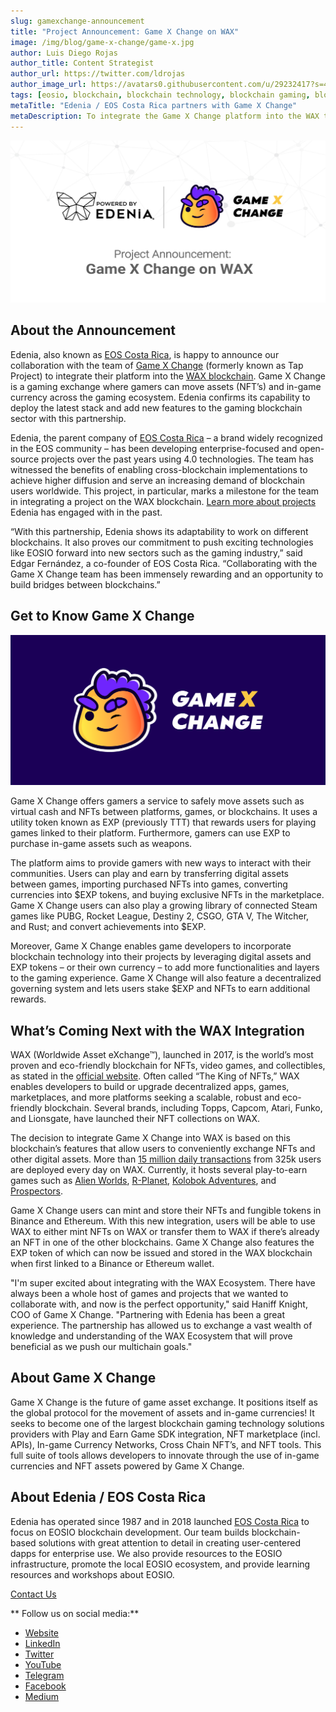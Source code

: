 ```yaml
---
slug: gamexchange-announcement
title: "Project Announcement: Game X Change on WAX"
image: /img/blog/game-x-change/game-x.jpg
author: Luis Diego Rojas
author_title: Content Strategist
author_url: https://twitter.com/ldrojas
author_image_url: https://avatars0.githubusercontent.com/u/29232417?s=400&u=032f18555bd97e3d90f3ddfb5b2dc72dfcf0d11b&v=4
tags: [eosio, blockchain, blockchain technology, blockchain gaming, blockchain games, WAX]
metaTitle: "Edenia / EOS Costa Rica partners with Game X Change"
metaDescription: To integrate the Game X Change platform into the WAX to convert NFTs and other assets across multiple blockchains.
---
```


![Game x Change](/img/blog/game-x-change/game-x.jpg)

## About the Announcement

Edenia, also known as [EOS Costa Rica](https://eoscostarica.io/), is happy to announce our collaboration with the team of [Game X Change](https://gamexchange.app/) (formerly known as Tap Project) to integrate their platform into the [WAX blockchain](https://on.wax.io/wax-io/). Game X Change is a gaming exchange where gamers can move assets (NFT’s) and in-game currency across the gaming ecosystem. Edenia confirms its capability to deploy the latest stack and add new features to the gaming blockchain sector with this partnership.

Edenia, the parent company of [EOS Costa Rica](https://eoscostarica.io/) – a brand widely recognized in the EOS community – has been developing enterprise-focused and open-source projects over the past years using 4.0 technologies. The team has witnessed the benefits of enabling cross-blockchain implementations to achieve higher diffusion and serve an increasing demand of blockchain users worldwide. This project, in particular, marks a milestone for the team in integrating a project on the WAX blockchain. [Learn more about projects](https://eoscostarica.io/projects/) Edenia has engaged with in the past. 

<!--truncate-->

“With this partnership, Edenia shows its adaptability to work on different blockchains. It also proves our commitment to push exciting technologies like EOSIO forward into new sectors such as the gaming industry,” said Edgar Fernández, a co-founder of EOS Costa Rica. “Collaborating with the Game X Change team has been immensely rewarding and an opportunity to build bridges between blockchains.”

## Get to Know Game X Change

![Logo w](/img/blog/game-x-change/logo-w-colour.png)

Game X Change offers gamers a service to safely move assets such as virtual cash and NFTs between platforms, games, or blockchains. It uses a utility token known as EXP (previously TTT) that rewards users for playing games linked to their platform. Furthermore, gamers can use EXP to purchase in-game assets such as weapons. 

The platform aims to provide gamers with new ways to interact with their communities. Users can play and earn by transferring digital assets between games, importing purchased NFTs into games, converting currencies into $EXP tokens, and buying exclusive NFTs in the marketplace. Game X Change users can also play a growing library of connected Steam games like PUBG, Rocket League, Destiny 2, CSGO, GTA V, The Witcher, and Rust; and convert achievements into $EXP. 

Moreover, Game X Change enables game developers to incorporate blockchain technology into their projects by leveraging digital assets and EXP tokens – or their own currency – to add more functionalities and layers to the gaming experience. Game X Change will also feature a decentralized governing system and lets users stake $EXP  and NFTs to earn additional rewards. 

## What’s Coming Next with the WAX Integration

WAX (Worldwide Asset eXchange™), launched in 2017, is the world’s most proven and eco-friendly blockchain for NFTs, video games, and collectibles, as stated in the [official website](https://on.wax.io/wax-io/). Often called “The King of NFTs,” WAX enables developers to build or upgrade decentralized apps, games, marketplaces, and more platforms seeking a scalable, robust and eco-friendly blockchain. Several brands, including Topps, Capcom, Atari, Funko, and Lionsgate, have launched their NFT collections on WAX. 

The decision to integrate Game X Change into WAX is based on this blockchain’s features that allow users to conveniently exchange NFTs and other digital assets. More than [15 million daily transactions](https://dappradar.com/industry-overview) from 325k users are deployed every day on WAX. Currently, it hosts several play-to-earn games such as [Alien Worlds](https://alienworlds.io/), [R-Planet](https://rplanet.io/), [Kolobok Adventures](https://wax.kolobok.io/), and [Prospectors](https://prospectors.io/). 

Game X Change users can mint and store their NFTs and fungible tokens in Binance and Ethereum. With this new integration, users will be able to use WAX to either mint NFTs on WAX or transfer them to WAX if there’s already an NFT in one of the other blockchains. Game X Change also features the EXP token of which can now be issued and stored in the WAX blockchain when first linked to a Binance or Ethereum wallet. 

"I'm super excited about integrating with the WAX Ecosystem. There have always been a whole host of games and projects that we wanted to collaborate with, and now is the perfect opportunity," said Haniff Knight, COO of Game X Change. "Partnering with Edenia has been a great experience. The partnership has allowed us to exchange a vast wealth of knowledge and understanding of the WAX Ecosystem that will prove beneficial as we push our multichain goals."

## About Game X Change

Game X Change is the future of game asset exchange. It positions itself as the global protocol for the movement of assets and in-game currencies! It seeks to become one of the largest blockchain gaming technology solutions providers with Play and Earn Game SDK integration, NFT marketplace (incl. APIs), In-game Currency Networks, Cross Chain NFT’s, and NFT tools. This full suite of tools allows developers to innovate through the use of in-game currencies and NFT assets powered by Game X Change. 

## About Edenia / EOS Costa Rica

Edenia has operated since 1987 and in 2018 launched [EOS Costa Rica](https://eoscostarica.io/) to focus on EOSIO blockchain development. Our team builds blockchain-based solutions with great attention to detail in creating user-centered dapps for enterprise use. We also provide resources to the EOSIO infrastructure, promote the local EOSIO ecosystem, and provide learning resources and workshops about EOSIO. 

[Contact Us](https://eoscostarica.io/contact-us)

** Follow us on social media:**

*   [Website](https://eoscostarica.io/)
*   [LinkedIn](https://www.linkedin.com/company/eoscostarica/)
*   [Twitter](https://twitter.com/eoscostarica)
*   [YouTube](https://www.youtube.com/c/eoscostarica/)
*   [Telegram](https://t.me/eoscr)
*   [Facebook](https://www.facebook.com/costaricaeos/)
*   [Medium](https://medium.com/@eoscostarica)
